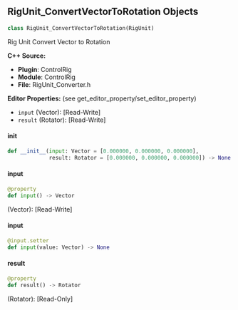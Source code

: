 ## RigUnit_ConvertVectorToRotation Objects

```python
class RigUnit_ConvertVectorToRotation(RigUnit)
```

Rig Unit Convert Vector to Rotation

**C++ Source:**

- **Plugin**: ControlRig
- **Module**: ControlRig
- **File**: RigUnit_Converter.h

**Editor Properties:** (see get_editor_property/set_editor_property)

- ``input`` (Vector):  [Read-Write]
- ``result`` (Rotator):  [Read-Write]

<a id="unreal.RigUnit_ConvertVectorToRotation.__init__"></a>

#### __init__

```python
def __init__(input: Vector = [0.000000, 0.000000, 0.000000],
             result: Rotator = [0.000000, 0.000000, 0.000000]) -> None
```

<a id="unreal.RigUnit_ConvertVectorToRotation.input"></a>

#### input

```python
@property
def input() -> Vector
```

(Vector):  [Read-Write]

<a id="unreal.RigUnit_ConvertVectorToRotation.input"></a>

#### input

```python
@input.setter
def input(value: Vector) -> None
```

<a id="unreal.RigUnit_ConvertVectorToRotation.result"></a>

#### result

```python
@property
def result() -> Rotator
```

(Rotator):  [Read-Only]

<a id="unreal.RigUnit_ConvertVectorToQuaternion"></a>